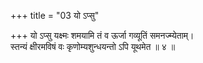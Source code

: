 +++
title = "03 यो ऽप्सु"

+++
यो ऽप्सु यक्ष्मः शमयामि तं व ऊर्जा गव्यूतिं समनज्म्येताम्।  
स्तन्यं क्षीरमविषं वः कृणोम्यशुन्धयन्तो ऽपि यूथमेत ॥ ४ ॥